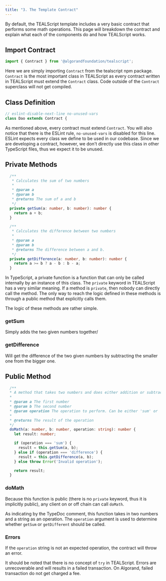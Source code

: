 ```yaml
---
title: "3. The Template Contract"
---
```


By default, the TEALScript template includes a very basic contract that performs some math operations. This page will breakdown the contract and explain what each of the components do and how TEALScript works. 


## Import Contract

```ts
import { Contract } from '@algorandfoundation/tealscript';
```

Here we are simply importing `Contract` from the tealscript npm package. `Contract` is the most important class in TEALScript as every contract written in TEALScript must extend the `Contract` class. Code outside of the `Contract` superclass will not get compiled.

## Class Definition

```ts
// eslint-disable-next-line no-unused-vars
class Dao extends Contract {
```

As mentioned above, every contract must extend `Contract`. You will also notice that there is the ESLint rule, `no-unused-vars` is disabled for this line. ESLint expects every class we define to be used in our codebase. Since we are developing a contract, however, we don't directly use this class in other TypeScript files, thus we expect it to be unused.

## Private Methods

```ts
  /**
   * Calculates the sum of two numbers
   *
   * @param a
   * @param b
   * @returns The sum of a and b
   */
  private getSum(a: number, b: number): number {
    return a + b;
  }

  /**
   * Calculates the difference between two numbers
   *
   * @param a
   * @param b
   * @returns The difference between a and b.
   */
  private getDifference(a: number, b: number): number {
    return a >= b ? a - b : b - a;
  }
```

In TypeScript, a private function is a function that can only be called internally by an instance of this class. The `private` keyword in TEALScript has a very similar meaning. If a method is `private`, then nobody can directly call the method. The only way to reach the logic defined in these methods is through a public method that explicitly calls them.

The logic of these methods are rather simple. 

### getSum

Simply adds the two given numbers together/

### getDifference

Will get the difference of the two given numbers by subtracting the smaller one from the bigger one.

## Public Method

```ts
  /**
  * A method that takes two numbers and does either addition or subtraction
  *
  * @param a The first number
  * @param b The second number
  * @param operation The operation to perform. Can be either 'sum' or 'difference'
  *
  * @returns The result of the operation
  */
  doMath(a: number, b: number, operation: string): number {
    let result: number;

    if (operation === 'sum') {
      result = this.getSum(a, b);
    } else if (operation === 'difference') {
      result = this.getDifference(a, b);
    } else throw Error('Invalid operation');

    return result;
  }
```

### doMath

Because this function is public (there is no `private` keyword, thus it is implicitly public), any client on or off chain can call `doMath`. 

As indicating by the TypeDoc comment, this function takes in two numbers and a string as an operation. The `operation` argument is used to determine whether `getSum` or `getDifferent` should be called.

### Errors

If the `operation` string is not an expected operation, the contract will throw an error.

It should be noted that there is no concept of `try` in TEALScript. Errors are unrecoverable and will results in a failed transaction. On Algorand, failed transaction do not get charged a fee.